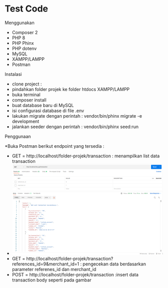Test Code
==========

Menggunakan

- Composer 2
- PHP 8
- PHP Phinx
- PHP dotenv
- MySQL
- XAMPP/LAMPP
- Postman

Instalasi

- clone project :
- pindahkan folder projek ke folder htdocs XAMPP/LAMPP
- buka terminal
- composer install
- buat database baru di MySQL
- isi configurasi database di file .env
- lakukan migrate dengan perintah : vendor/bin/phinx migrate -e development
- jalankan seeder dengan perintah : vendor/bin/phinx seed:run

Penggunaan

*Buka Postman
berikut endpoint yang tersedia :

- GET = http://localhost/folder-projek/transaction : menampilkan list data transaction
- ![alt text](https://github.com/luqni/rest-api-php/blob/master/api_getAll.png)
- GET = http://localhost/folder-projek/transaction?references_id=9&merchant_id=1 : pengecekan data berdasarkan parameter referenes_id dan merchant_id
- POST = http://localhost/folder-projek/transaction :insert data transaction body seperti pada gambar


